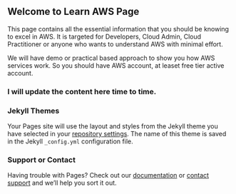 ## Welcome to Learn AWS Page

This page contains all the essential information that you should be knowing to excel in AWS. It is targeted for Developers, Cloud Admin, Cloud Practitioner or anyone who wants to understand AWS with minimal effort. 

We will have demo or practical based approach to show you how AWS services work. So you should have AWS account, at leaset free tier active account.

### I will update the content here time to time.

### Jekyll Themes

Your Pages site will use the layout and styles from the Jekyll theme you have selected in your [repository settings](https://github.com/jassics/learn-aws/settings). The name of this theme is saved in the Jekyll `_config.yml` configuration file.

### Support or Contact

Having trouble with Pages? Check out our [documentation](https://docs.github.com/categories/github-pages-basics/) or [contact support](https://github.com/contact) and we’ll help you sort it out.
